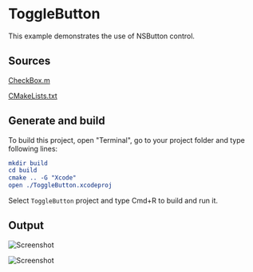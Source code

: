 # ToggleButton

This example demonstrates the use of NSButton control.

## Sources

[CheckBox.m](ToggleButton.m)

[CMakeLists.txt](CMakeLists.txt)

## Generate and build

To build this project, open "Terminal", go to your project folder and type following lines:

``` cmake
mkdir build
cd build
cmake .. -G "Xcode"
open ./ToggleButton.xcodeproj
```

Select `ToggleButton` project and type Cmd+R to build and run it.

## Output

![Screenshot](../../../docs/Pictures/ToggleButton.png)

![Screenshot](../../../docs/Pictures/ToggleButtonDark.png)
